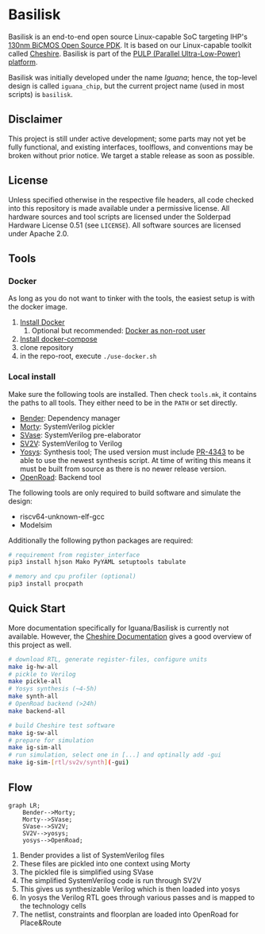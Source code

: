 # Basilisk

Basilisk is an end-to-end open source Linux-capable SoC targeting IHP's [130nm BiCMOS Open Source PDK](https://github.com/IHP-GmbH/IHP-Open-PDK). It is based on our Linux-capable toolkit called [Cheshire](https://github.com/pulp-platform/cheshire). Basilisk is part of the [PULP (Parallel Ultra-Low-Power) platform](https://pulp-platform.org/).

Basilisk was initially developed under the name *Iguana*; hence, the top-level design is called `iguana_chip`, but the current project name (used in most scripts) is `basilisk`.


## Disclaimer

This project is still under active development; some parts may not yet be fully functional, and existing interfaces, toolflows, and conventions may be broken without prior notice. We target a stable release as soon as possible.


## License

Unless specified otherwise in the respective file headers, all code checked into this repository is made available under a permissive license. All hardware sources and tool scripts are licensed under the Solderpad Hardware License 0.51 (see `LICENSE`). All software sources are licensed under Apache 2.0.



## Tools

### Docker

As long as you do not want to tinker with the tools, the easiest setup is with the docker image.

1. [Install Docker](https://docs.docker.com/engine/install/)
   1. Optional but recommended: [Docker as non-root user](https://docs.docker.com/engine/install/linux-postinstall/)
2. [Install docker-compose](https://docs.docker.com/compose/install/)
3. clone repository
4. in the repo-root, execute `./use-docker.sh`

### Local install

Make sure the following tools are installed.
Then check `tools.mk`, it contains the paths to all tools. They either need to be in the `PATH` or set directly.

- [Bender](https://github.com/pulp-platform/bender#installation): Dependency manager
- [Morty](https://github.com/pulp-platform/morty#install): SystemVerilog pickler
- [SVase](https://github.com/pulp-platform/svase#install--build): SystemVerilog pre-elaborator
- [SV2V](https://github.com/zachjs/sv2v#installation): SystemVerilog to Verilog
- [Yosys](https://github.com/YosysHQ/yosys#building-from-source): Synthesis tool; The used version must include [PR-4343](https://github.com/YosysHQ/yosys/pull/4343) to be able to use the newest synthesis script. 
At time of writing this means it must be built from source as there is no newer release version.
- [OpenRoad](https://github.com/The-OpenROAD-Project/OpenROAD/blob/master/docs/user/Build.md): Backend tool

The following tools are only required to build software and simulate the design:
- riscv64-unknown-elf-gcc
- Modelsim

Additionally the following python packages are required:
```bash
# requirement from register_interface
pip3 install hjson Mako PyYAML setuptools tabulate

# memory and cpu profiler (optional)
pip3 install procpath
```



## Quick Start

More documentation specifically for Iguana/Basilisk is currently not available.
However, the [Cheshire Documentation](https://pulp-platform.github.io/cheshire/) gives a good overview of this project as well.

```bash
# download RTL, generate register-files, configure units
make ig-hw-all
# pickle to Verilog
make pickle-all
# Yosys synthesis (~4-5h)
make synth-all
# OpenRoad backend (>24h)
make backend-all

# build Cheshire test software
make ig-sw-all
# prepare for simulation
make ig-sim-all
# run simulation, select one in [...] and optinally add -gui
make ig-sim-[rtl/sv2v/synth](-gui)
```

## Flow
```mermaid
graph LR;
	Bender-->Morty;
	Morty-->SVase;
	SVase-->SV2V;
	SV2V-->yosys;
	yosys-->OpenRoad;
```
1. Bender provides a list of SystemVerilog files
2. These files are pickled into one context using Morty
3. The pickled file is simplified using SVase
4. The simplified SystemVerilog code is run through SV2V
5. This gives us synthesizable Verilog which is then loaded into yosys
6. In yosys the Verilog RTL goes through various passes and is mapped to the technology cells
7. The netlist, constraints and floorplan are loaded into OpenRoad for Place&Route
